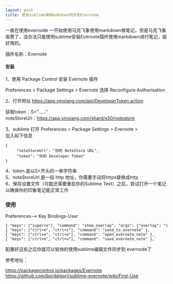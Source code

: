 ```yaml
---
layout: post
title: 使用sublime编辑makdown同步到Evernode
---
```


一直在使用evernode 一开始使用马克飞象使用markdown做笔记，但是马克飞象收费了，没办法只能使用sublime安装Evernote插件使用markdown进行笔记，挺好用的。

插件名称：Evernote

####  安装

1、使用 Package Control   安装 Evernote 插件

Preferences > Package Settings > Evernote  选择 Reconfigure Authorisation

2、打开网址 <https://app.yinxiang.com/api/DeveloperToken.action> <br>

获取token：S="……"<span style="display:none;">s50:U=b3f855:E=15ce822045f:C=1559070d690:P=1cd:A=en-devtoken:V=2:H=498afd442e0ef97bfe1e9e385a645eda</span><br>
noteStoreUrl：<https://app.yinxiang.com/shard/s50/notestore><br>

3、sublime 打开
 Preferences > Package Settings > Evernote > <br>
 加入如下信息<br>
<pre><small>{
	 "noteStoreUrl": "你的 NoteStore URL",
	 "token": "你的 Developer Token"
}</small></pre>

4、token 是以S=开头的一串字符串<br>
5、noteStoreUrl 是一段 http 地址，你需要手动将https替换成http<br>
6、保存设置文件（可能还需要重启你的Sublime Text）之后，尝试打开一个笔记以确保你的印象笔记能正常工作<br>

### 使用
Preferences--> Key Bindings-User <br>
<pre>
<small>{ "keys": ["super+e"], "command": "show_overlay", "args": {"overlay": "command_palette", "text": "Evernote: "} },
{ "keys": ["ctrl+e", "ctrl+s"], "command": "send_to_evernote" },
{ "keys": ["ctrl+e", "ctrl+o"], "command": "open_evernote_note" },
{ "keys": ["ctrl+e", "ctrl+u"], "command": "save_evernote_note" },`</small>
</pre>

配置好这些之后你就可以愉快的使用sublime编辑文件同步到 evernode了

参考地址：

<https://packagecontrol.io/packages/Evernote>
<https://github.com/bordaigorl/sublime-evernote/wiki/First-Use>